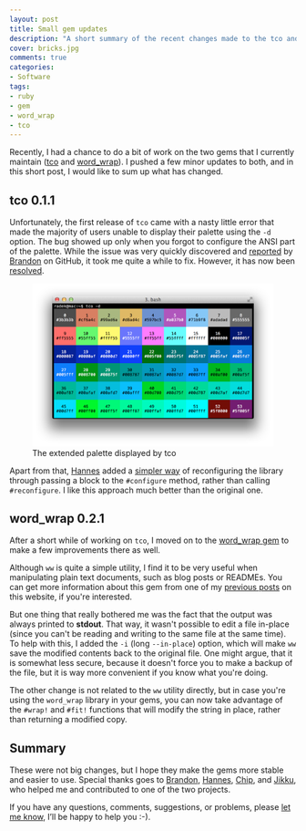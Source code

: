 ```yaml
---
layout: post
title: Small gem updates
description: "A short summary of the recent changes made to the tco and word_wrap gems."
cover: bricks.jpg
comments: true
categories:
- Software
tags:
- ruby
- gem
- word_wrap
- tco
---
```


Recently, I had a chance to do a bit of work on the two gems that I currently
maintain ([tco](http://rubygems.org/gems/tco) and
[word_wrap](http://rubygems.org/gems/word_wrap)). I pushed a few minor updates
to both, and in this short post, I would like to sum up what has changed.

## tco 0.1.1

Unfortunately, the first release of `tco` came with a nasty little error that
made the majority of users unable to display their palette using the `-d`
option. The bug showed up only when you forgot to configure the ANSI part of
the palette. While the issue was very quickly discovered and
[reported](https://github.com/pazdera/tco/issues/3) by
[Brandon](https://github.com/brandonpittman) on GitHub, it took me quite a
while to fix. However, it has now been
[resolved](https://github.com/pazdera/tco/commit/a3bff189762bef7784fa1452bde792fb88df6ed7).

<figure class="align-center">
    <img src="/assets/images/posts/tco-palette.png" alt="Extended palete">
    <figcaption>
        The extended palette displayed by tco
    </figcaption>
</figure>

Apart from that, [Hannes](https://github.com/kwando) added a [simpler
way](https://github.com/pazdera/tco/commit/fb43c50d86700ce12cd4ce138fc14f72adab386c)
of reconfiguring the library through passing a block to the `#configure`
method, rather than calling `#reconfigure`. I like this approach much better
than the original one.

## word_wrap 0.2.1

After a short while of working on `tco`, I moved on to the [word_wrap
gem](https://github.com/pazdera/word_wrap) to make a few improvements there
as well.

Although `ww` is quite a simple utility, I find it to be very useful when
manipulating plain text documents, such as blog posts or READMEs. You can get
more information about this gem from one of my [previous
posts](http://linuxwell.com/2014/01/25/word-wrap-in-ruby/) on this website, if
you're interested.

But one thing that really bothered me was the fact that the output was always
printed to **stdout**.  That way, it wasn't possible to edit a file in-place
(since you can't be reading and writing to the same file at the same time). To
help with this, I added the `-i` (long `--in-place`) option, which will make
`ww` save the modified contents back to the original file. One might argue,
that it is somewhat less secure, because it doesn't force you to make a backup
of the file, but it is way more convenient if you know what you're doing.

The other change is not related to the `ww` utility directly, but in case
you're using the `word_wrap` library in your gems, you can now take advantage
of the `#wrap!` and `#fit!` functions that will modify the string in place,
rather than returning a modified copy.

## Summary
These were not big changes, but I hope they make the gems more stable and
easier to use. Special thanks goes to
[Brandon](https://github.com/brandonpittman),
[Hannes](https://github.com/kwando), [Chip](https://github.com/chip), and
[Jikku](https://github.com/JikkuJose), who helped me and contributed to one
of the two projects.

If you have any questions, comments, suggestions, or problems, please [let me
know](https://twitter.com/radekpazdera), I’ll be happy to help you :-).
